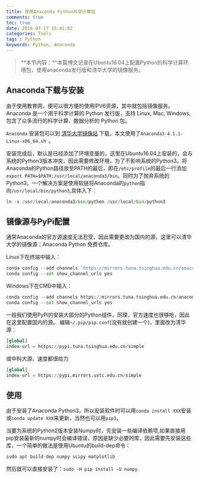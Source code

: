 ```yaml
---
title: 使用Anaconda Python科学计算包
comments: true
toc: true
date: 2016-07-17 15:41:02
categories: Tools
tags : Python
keywords: Python, Anaconda
---
```


>**本节内容：**本篇博文记录在Ubuntu16.04上配置Python的科学计算环境包，使用anaconda发行版和清华大学的镜像服务。

<!-- more -->

## Anaconda下载与安装

由于使用教育网，便可以很方便的使用IPV6资源，其中就包括镜像服务。Anaconda 是一个用于科学计算的 Python 发行版，支持 Linux, Mac, Windows, 包含了众多流行的科学计算、数据分析的 Python 包。

`Anaconda` 安装包可以到 [清华大学镜像站](https://mirrors.tuna.tsinghua.edu.cn/anaconda/archive/) 下载，本文使用了`Anaconda3-4.1.1-Linux-x86_64.sh `。

安装完成后，默认是已经添加了环境变量的，这里在Ubuntu16.04上安装的，会与系统的Python3版本冲突，因此需要修改环境，为了不影响系统的Python3，将Anaconda的Python路径放至PATH的最后，即在`/etc/profile`的最后一行添加`export PATH=$PATH:/usr/local/anaconda3/bin`。同时为了抛弃系统的Python3，一个解决方案是使用软链将Anaconda的`python`指向`/usr/local/bin/python3`,具体入下：

``` python
ln -s /usr/local/anaconda3/bin/python /usr/local/bin/python3
```

## 镜像源与PyPi配置

通常Anaconda的官方源速度无法忍受，因此需要更改为国内的源，这里可以清华大学的镜像源：Anaconda Python 免费仓库。

Linux下在终端中输入：

``` python
conda config --add channels 'https://mirrors.tuna.tsinghua.edu.cn/anaconda/pkgs/free/'
conda config --set show_channel_urls yes
```

Windows下在CMD中输入：

``` python
conda config --add channels https://mirrors.tuna.tsinghua.edu.cn/anaconda/pkgs/free/
conda config --set show_channel_urls yes
```

一般我们使用PyPi的安装大部分的Python组件，同理，官方速度也很够呛，因此在这里配置国内的源。
编辑`~/.pip/pip.conf`(没有就创建一个)，里面改为清华源：

``` python
[global]
index-url = https://pypi.tuna.tsinghua.edu.cn/simple
```

或中科大源，速度都很给力

``` python
[global]
index-url = https://pypi.mirrors.ustc.edu.cn/simple
```

## 使用

由于安装了Anaconda Python3，所以安装软件时可以用`conda install XXX`安装或`conda update XXX`来更新，当然也可以用`pip3`。

当要为系统的Python2版本安装Numpy时，先安装一些编译依赖项,如果直接用pip安装最新的numpy时会编译错误，原因是缺少必要的库，因此需要先安装这些库，一个简单的做法是使用Ubuntu的build-dep命令：

``` python
sudo apt build-dep numpy scipy matplotlib
```

然后就可以直接安装了：`sudo -H pip install -U numpy`.

